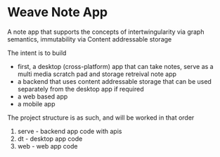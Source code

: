 # Weave Note App

A note app that supports the concepts of intertwingularity via graph semantics,
immutability via Content addressable storage

The intent is to build 
- first, a desktop (cross-platform) app that can take notes, serve as a multi media scratch pad and storage retreival note app
- a backend that uses content addressable storage that can be used separately from the desktop app if required
- a web based app
- a mobile app


The project structure is as such, and will be worked in that order
1. serve - backend app code with apis
1. dt - desktop app code
1. web - web app code

